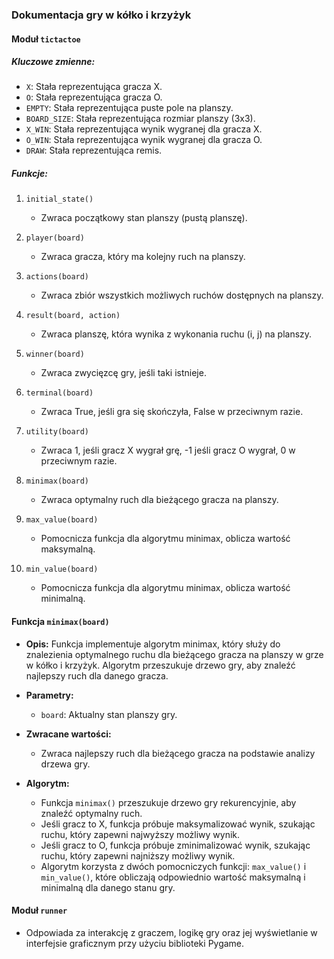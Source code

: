 ### Dokumentacja gry w kółko i krzyżyk

#### Moduł `tictactoe`

##### Kluczowe zmienne:
- `X`: Stała reprezentująca gracza X.
- `O`: Stała reprezentująca gracza O.
- `EMPTY`: Stała reprezentująca puste pole na planszy.
- `BOARD_SIZE`: Stała reprezentująca rozmiar planszy (3x3).
- `X_WIN`: Stała reprezentująca wynik wygranej dla gracza X.
- `O_WIN`: Stała reprezentująca wynik wygranej dla gracza O.
- `DRAW`: Stała reprezentująca remis.

##### Funkcje:

1. `initial_state()`
    - Zwraca początkowy stan planszy (pustą planszę).

2. `player(board)`
    - Zwraca gracza, który ma kolejny ruch na planszy.

3. `actions(board)`
    - Zwraca zbiór wszystkich możliwych ruchów dostępnych na planszy.

4. `result(board, action)`
    - Zwraca planszę, która wynika z wykonania ruchu (i, j) na planszy.

5. `winner(board)`
    - Zwraca zwycięzcę gry, jeśli taki istnieje.

6. `terminal(board)`
    - Zwraca True, jeśli gra się skończyła, False w przeciwnym razie.

7. `utility(board)`
    - Zwraca 1, jeśli gracz X wygrał grę, -1 jeśli gracz O wygrał, 0 w przeciwnym razie.

8. `minimax(board)`
    - Zwraca optymalny ruch dla bieżącego gracza na planszy.

9. `max_value(board)`
    - Pomocnicza funkcja dla algorytmu minimax, oblicza wartość maksymalną.

10. `min_value(board)`
    - Pomocnicza funkcja dla algorytmu minimax, oblicza wartość minimalną.

#### Funkcja `minimax(board)`

- **Opis:** Funkcja implementuje algorytm minimax, który służy do znalezienia optymalnego ruchu dla bieżącego gracza na planszy w grze w kółko i krzyżyk. Algorytm przeszukuje drzewo gry, aby znaleźć najlepszy ruch dla danego gracza.

- **Parametry:**
  - `board`: Aktualny stan planszy gry.

- **Zwracane wartości:**
  - Zwraca najlepszy ruch dla bieżącego gracza na podstawie analizy drzewa gry.

- **Algorytm:**
  - Funkcja `minimax()` przeszukuje drzewo gry rekurencyjnie, aby znaleźć optymalny ruch.
  - Jeśli gracz to X, funkcja próbuje maksymalizować wynik, szukając ruchu, który zapewni najwyższy możliwy wynik.
  - Jeśli gracz to O, funkcja próbuje zminimalizować wynik, szukając ruchu, który zapewni najniższy możliwy wynik.
  - Algorytm korzysta z dwóch pomocniczych funkcji: `max_value()` i `min_value()`, które obliczają odpowiednio wartość maksymalną i minimalną dla danego stanu gry.

#### Moduł `runner`

- Odpowiada za interakcję z graczem, logikę gry oraz jej wyświetlanie w interfejsie graficznym przy użyciu biblioteki Pygame.
